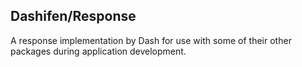 ## Dashifen/Response

A response implementation by Dash for use with some of their other packages during application development.
